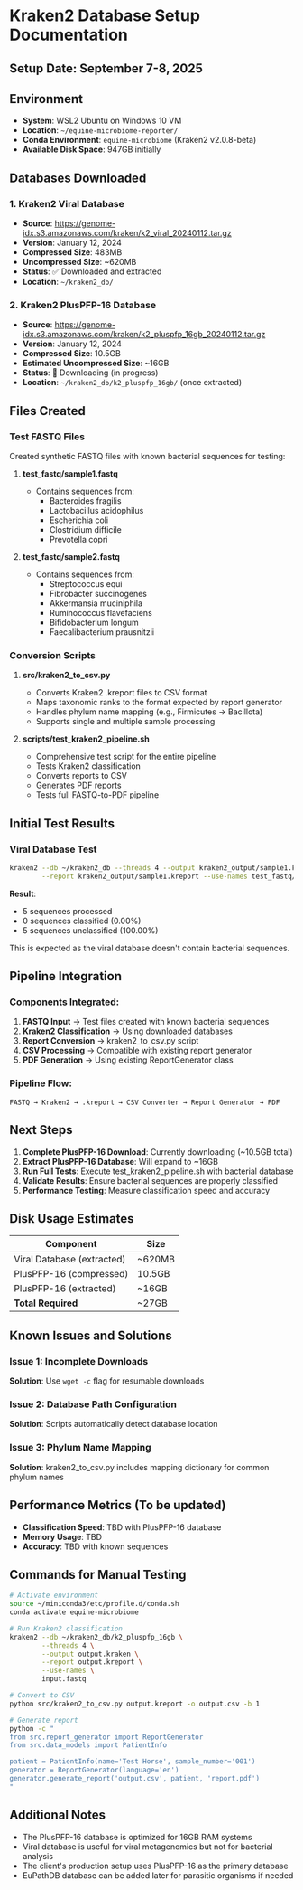 # Kraken2 Database Setup Documentation

## Setup Date: September 7-8, 2025

## Environment
- **System**: WSL2 Ubuntu on Windows 10 VM
- **Location**: `~/equine-microbiome-reporter/`
- **Conda Environment**: `equine-microbiome` (Kraken2 v2.0.8-beta)
- **Available Disk Space**: 947GB initially

## Databases Downloaded

### 1. Kraken2 Viral Database
- **Source**: https://genome-idx.s3.amazonaws.com/kraken/k2_viral_20240112.tar.gz
- **Version**: January 12, 2024
- **Compressed Size**: 483MB
- **Uncompressed Size**: ~620MB
- **Status**: ✅ Downloaded and extracted
- **Location**: `~/kraken2_db/`

### 2. Kraken2 PlusPFP-16 Database
- **Source**: https://genome-idx.s3.amazonaws.com/kraken/k2_pluspfp_16gb_20240112.tar.gz
- **Version**: January 12, 2024
- **Compressed Size**: 10.5GB
- **Estimated Uncompressed Size**: ~16GB
- **Status**: 🔄 Downloading (in progress)
- **Location**: `~/kraken2_db/k2_pluspfp_16gb/` (once extracted)

## Files Created

### Test FASTQ Files
Created synthetic FASTQ files with known bacterial sequences for testing:

1. **test_fastq/sample1.fastq**
   - Contains sequences from:
     - Bacteroides fragilis
     - Lactobacillus acidophilus
     - Escherichia coli
     - Clostridium difficile
     - Prevotella copri

2. **test_fastq/sample2.fastq**
   - Contains sequences from:
     - Streptococcus equi
     - Fibrobacter succinogenes
     - Akkermansia muciniphila
     - Ruminococcus flavefaciens
     - Bifidobacterium longum
     - Faecalibacterium prausnitzii

### Conversion Scripts

1. **src/kraken2_to_csv.py**
   - Converts Kraken2 .kreport files to CSV format
   - Maps taxonomic ranks to the format expected by report generator
   - Handles phylum name mapping (e.g., Firmicutes → Bacillota)
   - Supports single and multiple sample processing

2. **scripts/test_kraken2_pipeline.sh**
   - Comprehensive test script for the entire pipeline
   - Tests Kraken2 classification
   - Converts reports to CSV
   - Generates PDF reports
   - Tests full FASTQ-to-PDF pipeline

## Initial Test Results

### Viral Database Test
```bash
kraken2 --db ~/kraken2_db --threads 4 --output kraken2_output/sample1.kraken \
        --report kraken2_output/sample1.kreport --use-names test_fastq/sample1.fastq
```

**Result**: 
- 5 sequences processed
- 0 sequences classified (0.00%)
- 5 sequences unclassified (100.00%)

This is expected as the viral database doesn't contain bacterial sequences.

## Pipeline Integration

### Components Integrated:
1. **FASTQ Input** → Test files created with known bacterial sequences
2. **Kraken2 Classification** → Using downloaded databases
3. **Report Conversion** → kraken2_to_csv.py script
4. **CSV Processing** → Compatible with existing report generator
5. **PDF Generation** → Using existing ReportGenerator class

### Pipeline Flow:
```
FASTQ → Kraken2 → .kreport → CSV Converter → Report Generator → PDF
```

## Next Steps

1. **Complete PlusPFP-16 Download**: Currently downloading (~10.5GB total)
2. **Extract PlusPFP-16 Database**: Will expand to ~16GB
3. **Run Full Tests**: Execute test_kraken2_pipeline.sh with bacterial database
4. **Validate Results**: Ensure bacterial sequences are properly classified
5. **Performance Testing**: Measure classification speed and accuracy

## Disk Usage Estimates

| Component | Size |
|-----------|------|
| Viral Database (extracted) | ~620MB |
| PlusPFP-16 (compressed) | 10.5GB |
| PlusPFP-16 (extracted) | ~16GB |
| **Total Required** | ~27GB |

## Known Issues and Solutions

### Issue 1: Incomplete Downloads
**Solution**: Use `wget -c` flag for resumable downloads

### Issue 2: Database Path Configuration
**Solution**: Scripts automatically detect database location

### Issue 3: Phylum Name Mapping
**Solution**: kraken2_to_csv.py includes mapping dictionary for common phylum names

## Performance Metrics (To be updated)

- **Classification Speed**: TBD with PlusPFP-16 database
- **Memory Usage**: TBD
- **Accuracy**: TBD with known sequences

## Commands for Manual Testing

```bash
# Activate environment
source ~/miniconda3/etc/profile.d/conda.sh
conda activate equine-microbiome

# Run Kraken2 classification
kraken2 --db ~/kraken2_db/k2_pluspfp_16gb \
        --threads 4 \
        --output output.kraken \
        --report output.kreport \
        --use-names \
        input.fastq

# Convert to CSV
python src/kraken2_to_csv.py output.kreport -o output.csv -b 1

# Generate report
python -c "
from src.report_generator import ReportGenerator
from src.data_models import PatientInfo

patient = PatientInfo(name='Test Horse', sample_number='001')
generator = ReportGenerator(language='en')
generator.generate_report('output.csv', patient, 'report.pdf')
"
```

## Additional Notes

- The PlusPFP-16 database is optimized for 16GB RAM systems
- Viral database is useful for viral metagenomics but not for bacterial analysis
- The client's production setup uses PlusPFP-16 as the primary database
- EuPathDB database can be added later for parasitic organisms if needed